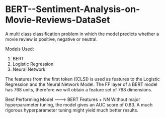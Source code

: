 # BERT--Sentiment-Analysis-on-Movie-Reviews-DataSet

A multi class classification problem in which the model predicts whether a movie review is positive, negative or neutral.

Models Used:

1. BERT
2. Logistic Regression
3. Neural Network

The features from the first token ([CLS]) is used as features to the Logistic Regression and the Neural Network Model. The FF layer of a BERT model has 768 units, therefore we will obtain a feature set of 768 dimensions.

Best Performing Model ---> BERT Features + NN
Without major hyperparameter tuning, the model gives an AUC score of 0.83. A much rigorous hyperparameter tuning might yield much better results.

